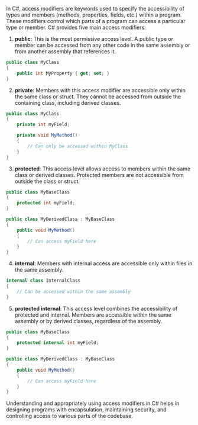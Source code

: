 In C#, access modifiers are keywords used to specify the accessibility of types and members (methods, properties, fields, etc.) within a program. These modifiers control which parts of a program can access a particular type or member. C# provides five main access modifiers:

1. **public**: This is the most permissive access level. A public type or member can be accessed from any other code in the same assembly or from another assembly that references it.

```csharp
public class MyClass
{
    public int MyProperty { get; set; }
}
```

2. **private**: Members with this access modifier are accessible only within the same class or struct. They cannot be accessed from outside the containing class, including derived classes.

```csharp
public class MyClass
{
    private int myField;

    private void MyMethod()
    {
        // Can only be accessed within MyClass
    }
}
```

3. **protected**: This access level allows access to members within the same class or derived classes. Protected members are not accessible from outside the class or struct.

```csharp
public class MyBaseClass
{
    protected int myField;
}

public class MyDerivedClass : MyBaseClass
{
    public void MyMethod()
    {
        // Can access myField here
    }
}
```

4. **internal**: Members with internal access are accessible only within files in the same assembly.

```csharp
internal class InternalClass
{
    // Can be accessed within the same assembly
}
```

5. **protected internal**: This access level combines the accessibility of protected and internal. Members are accessible within the same assembly or by derived classes, regardless of the assembly.

```csharp
public class MyBaseClass
{
    protected internal int myField;
}

public class MyDerivedClass : MyBaseClass
{
    public void MyMethod()
    {
        // Can access myField here
    }
}
```

Understanding and appropriately using access modifiers in C# helps in designing programs with encapsulation, maintaining security, and controlling access to various parts of the codebase.
